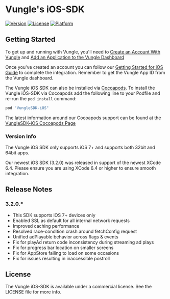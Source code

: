 # Vungle's iOS-SDK
[![Version](https://img.shields.io/cocoapods/v/VungleSDK-iOS.svg?style=flat)](http://cocoapods.org/pods/VungleSDK-iOS)
[![License](https://img.shields.io/cocoapods/l/VungleSDK-iOS.svg?style=flat)](http://cocoapods.org/pods/VungleSDK-iOS)
[![Platform](https://img.shields.io/cocoapods/p/VungleSDK-iOS.svg?style=flat)](http://cocoapods.org/pods/VungleSDK-iOS)

## Getting Started
To get up and running with Vungle, you'll need to [Create an Account With Vungle](https://v.vungle.com/dashboard) and [Add an Application to the Vungle Dashboard](https://support.vungle.com/hc/en-us/articles/210468678)

Once you've created an account you can follow our [Getting Started for iOS Guide](https://support.vungle.com/hc/en-us/articles/204430550-Getting-Started-with-Vungle-iOS-SDK) to complete the integration. Remember to get the Vungle App ID from the Vungle dashboard.

The Vungle iOS SDK can also be installed via [Cocoapods](https://cocoapods.org/).  To install the Vungle iOS-SDK via Cocoapods add the following line to your Podfile and re-run the `pod install` command:

```ruby
pod "VungleSDK-iOS"
```

The latest information around our Cocoapods support can be found at the [VungleSDK-iOS Cocoapods Page](https://cocoapods.org/pods/VungleSDK-iOS)

### Version Info
The Vungle iOS SDK only supports iOS 7+ and supports both 32bit and 64bit apps.  

Our newest iOS SDK (3.2.0) was released in support of the newest XCode 6.4. Please ensure you are using XCode 6.4 or higher to ensure smooth integration.

## Release Notes
### 3.2.0.*
* This SDK supports iOS 7+ devices only
* Enabled SSL as default for all internal network requests
* Improved caching performance
* Resolved race-condition crash around fetchConfig request
* Unified adPlayable behavior across flags & events
* Fix for playAd return code inconsistency during streaming ad plays
* Fix for progress bar location on smaller screens
* Fix for AppStore failing to load on some occasions
* Fix for issues resulting in inaccessible postroll


## License
The Vungle iOS-SDK is available under a commercial license. See the LICENSE file for more info.
